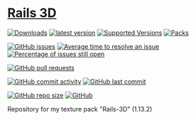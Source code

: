 # [Rails 3D](https://minecraft.curseforge.com/projects/rails-3d "Curse Forge")
[![Downloads](https://cf.way2muchnoise.eu/full_rails-3d_downloads.svg)](https://minecraft.curseforge.com/projects/Rails-3d)
[![latest version]( https://cf.way2muchnoise.eu/versions/rails-3d_latest.svg)](https://minecraft.curseforge.com/projects/rails-3d/files)
[![Supported Versions]( https://cf.way2muchnoise.eu/versions/rails-3d_latest.svg)](https://minecraft.curseforge.com/projects/rails-3d/files)
[![Packs](https://cf.way2muchnoise.eu/packs/rails-3d.svg)](https://minecraft.curseforge.com/projects/rails-3d/relations/dependents)

[![GitHub issues](https://img.shields.io/github/issues/SupinePandora43/Rails-3D.svg)](https://github.com/SupinePandora43/Rails-3D/issues "GitHub issues")
[![Average time to resolve an issue](http://isitmaintained.com/badge/resolution/SupinePandora43/Rails-3D.svg)](http://isitmaintained.com/project/SupinePandora43/Rails-3D "Average time to resolve an issue")
[![Percentage of issues still open](http://isitmaintained.com/badge/open/SupinePandora43/Rails-3D.svg)](http://isitmaintained.com/project/SupinePandora43/Rails-3D "Percentage of issues still open")

[![GitHub pull requests](https://img.shields.io/github/issues-pr-raw/SupinePandora43/Rails-3D.svg)](https://github.com/SupinePandora43/Rails-3D/pulls "GitHub pull requests")

[![GitHub commit activity](https://img.shields.io/github/commit-activity/m/SupinePandora43/Rails-3D.svg)](https://github.com/SupinePandora43/Rails-3D/commits/master "GitHub commit activity")
[![GitHub last commit](https://img.shields.io/github/last-commit/SupinePandora43/Rails-3D.svg)](https://github.com/SupinePandora43/Rails-3D/commits/master "GitHub last commit")

[![GitHub repo size](https://img.shields.io/github/repo-size/SupinePandora43/Rails-3D.svg)](https://github.com/SupinePandora43/Rails-3D "Rails-3D")
[![GitHub](https://img.shields.io/github/license/SupinePandora43/Rails-3D.svg)](https://github.com/SupinePandora43/Rails-3D/blob/master/LICENSE "LICENSE")

Repository for my texture pack "Rails-3D" (1.13.2) 

